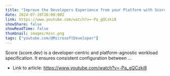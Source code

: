 ```yaml
---
title: "Improve the Developers Experience from your Platform with Score"
date: 2024-07-10T16:00:00Z
link: https://www.youtube.com/watch?v=-Pa_gQCzki8
showShare: false
showReadTime: false
thumbnail: images/misc.png
tags: ["youtube.com/@MicrosoftDeveloper"]
---
```

Score (score.dev) is a developer-centric and platform-agnostic workload specification. It ensures consistent configuration between ...

- Link to article: https://www.youtube.com/watch?v=-Pa_gQCzki8